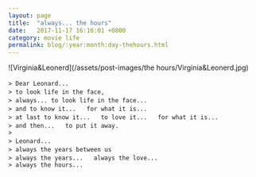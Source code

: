 ```yaml
---
layout: page
title:  "always... the hours"
date:   2017-11-17 16:16:01 +0800
category: movie life
permalink: blog/:year:month:day-thehours.html
---
```


![Virginia&Leonerd](/assets/post-images/the hours/Virginia&Leonerd.jpg)

```
> Dear Leonard... 　　
> to look life in the face, 　　
> always... to look life in the face... 　　
> and to know it...   for what it is... 　　
> at last to know it...   to love it...   for what it is... 　　
> and then...   to put it away. 　　
> 
> Leonard... 　　
> always the years between us 　　
> always the years...   always the love... 　　
> always the hours...
```